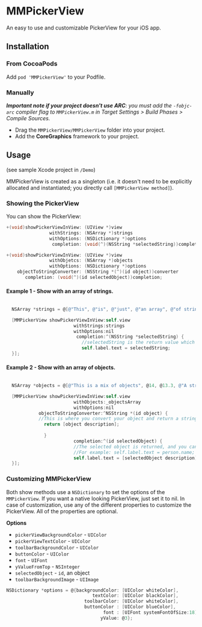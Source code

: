 MMPickerView
============

An easy to use and customizable PickerView for your iOS app.


## Installation

### From CocoaPods

Add `pod 'MMPickerView'` to your Podfile.

### Manually

_**Important note if your project doesn't use ARC**: you must add the `-fobjc-arc` compiler flag to `MMPickerView.m` in Target Settings > Build Phases > Compile Sources._

* Drag the `MMPickerView/MMPickerView` folder into your project.
* Add the **CoreGraphics** framework to your project.

## Usage

(see sample Xcode project in `/Demo`)

MMPickerView is created as a singleton (i.e. it doesn't need to be explicitly allocated and instantiated; you directly call `[MMPickerView method]`).

### Showing the PickerView

You can show the PickerView:

```objective-c
+(void)showPickerViewInView: (UIView *)view
                withStrings: (NSArray *)strings
                withOptions: (NSDictionary *)options
                 completion: (void(^)(NSString *selectedString))completion;

+(void)showPickerViewInView: (UIView *)view
                withObjetcs: (NSArray *)objects
                withOptions: (NSDictionary *)options
    objectToStringConverter: (NSString *(^)(id object))converter
       completion: (void(^)(id selectedObject))completion;
```


#### Example 1 - Show with an array of strings.
```objective-c
  
  NSArray *strings = @[@"This", @"is", @"just", @"an array", @"of strings."];

  [MMPickerView showPickerViewInView:self.view
                         withStrings:strings
                         withOptions:nil
                          completion:^(NSString *selectedString) {
   							//selectedString is the return value which you can use as you wish
                            self.label.text = selectedString;
  }];
```

#### Example 2 - Show with an array of objects.
```objective-c
    
  NSArray *objects = @[@"This is a mix of objects", @14, @13.3, @"A string", @1];

  [MMPickerView showPickerViewInView:self.view
   						 withObjects:_objectsArray
					     withOptions:nil
		    objectToStringConverter:^NSString *(id object) {
			//This is where you convert your object and return a string, for eg. return person.name;
	          return [object description];
   
              }
						 completion:^(id selectedObject) {
					     //The selected object is returned, and you can use the value as you wish
					     //For example: self.label.text = person.name;
					     self.label.text = [selectedObject description];
  }];
```

### Customizing MMPickerView
Both show methods use a `NSDictionary` to set the options of the `MMPickerView`. If you want a native looking PickerView, just set it to nil. In case of customization, use any of the different properties to customize the PickerView. All of the properties are optional.

**Options**

- `pickerViewBackgroundColor` - `UIColor`
- `pickerViewTextColor` - `UIColor`
- `toolbarBackgroundColor` - `UIColor`
- `buttonColor` - `UIColor`
- `font` - `UIFont` 
- `yValueFromTop` - `NSInteger`
- `selectedObject` - `id`, an object
- `toolbarBackgroundImage` - `UIImage`

```objective-c
NSDictionary *options = @{backgroundColor: [UIColor whiteColor],
            					textColor: [UIColor blackColor],
						     toolbarColor: [UIColor whiteColor],
						     buttonColor : [UIColor blueColor],
								    font : [UIFont systemFontOfSize:18],
								   yValue: @3};
```
